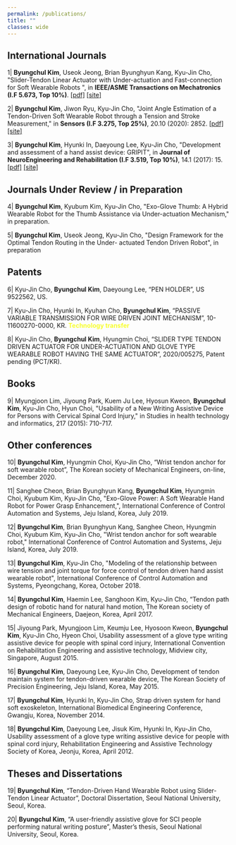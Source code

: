 ```yaml
---
permalink: /publications/
title: ""
classes: wide
---
```

International Journals
---

1| **Byungchul Kim**, Useok Jeong, Brian Byunghyun Kang, Kyu-Jin Cho, "Slider-Tendon Linear Actuator with Under-actuation and Fast-connection for Soft Wearable Robots ", in **IEEE/ASME Transactions on Mechatronics (I.F 5.673, Top 10%)**. [[pdf]][Tmech_pdf] [[site]][Tmech_link] 

2| **Byungchul Kim**, Jiwon Ryu, Kyu-Jin Cho, "Joint Angle Estimation of a Tendon-Driven Soft Wearable Robot through a Tension and Stroke Measurement," in **Sensors (I.F 3.275, Top 25%)**, 20.10 (2020): 2852. [[pdf]][Sensors_pdf] [[site]][Sensors_link]

3| **Byungchul Kim**, Hyunki In, Daeyoung Lee, Kyu-Jin Cho, "Development and assessment of a hand assist device: GRIPIT", in **Journal of NeuroEngineering and Rehabilitation (I.F 3.519, Top 10%)**, 14.1 (2017): 15. [[pdf]][JNER_pdf] [[site]][JNER_link]

Journals Under Review / in Preparation
---

4| **Byungchul Kim**, Kyubum Kim, Kyu-Jin Cho, "Exo-Glove Thumb: A Hybrid Wearable Robot for the Thumb Assistance via Under-actuation Mechanism," in preparation.

5| **Byungchul Kim**, Useok Jeong, Kyu-Jin Cho, "Design Framework for the Optimal Tendon Routing in the Under- actuated Tendon Driven Robot", in preparation

Patents
---

6| Kyu-Jin Cho, **Byungchul Kim**, Daeyoung Lee, “PEN HOLDER”, US 9522562, US.   

7| Kyu-Jin Cho, Hyunki In, Kyuhan Cho, **Byungchul Kim**, “PASSIVE VARIABLE TRANSMISSION FOR WIRE DRIVEN JOINT MECHANISM”, 10-11600270-0000, KR. <font color="#F7FE2E">**Technology transfer** </font>   

8| Kyu-Jin Cho, **Byungchul Kim**, Hyungmin Choi, “SLIDER TYPE TENDON DRIVEN ACTUATOR FOR UNDER-ACTUATION AND GLOVE TYPE WEARABLE ROBOT HAVING THE SAME ACTUATOR”, 2020/005275, Patent pending (PCT/KR).

Books
---

9| Myungjoon Lim, Jiyoung Park, Kuem Ju Lee, Hyosun Kweon, **Byungchul Kim**, Kyu-Jin Cho, Hyun Choi, "Usability of a New Writing Assistive Device for Persons with Cervical Spinal Cord Injury," in Studies in health technology and informatics, 217 (2015): 710-717.

Other conferences
---

10| **Byungchul Kim**, Hyungmin Choi, Kyu-Jin Cho, “Wrist tendon anchor for soft wearable robot”, The Korean society of Mechanical Engineers, on-line, December 2020.

11| Sanghee Cheon, Brian Byunghyun Kang, **Byungchul Kim**, Hyungmin Choi, Kyubum Kim, Kyu-Jin Cho, "Exo-Glove Power: A Soft Wearable Hand Robot for Power Grasp Enhancement,", International Conference of Control Automation and Systems, Jeju Island, Korea, July 2019.

12| **Byungchul Kim**, Brian Byunghyun Kang, Sanghee Cheon, Hyungmin Choi, Kyubum Kim, Kyu-Jin Cho, "Wrist tendon anchor for soft wearable robot," International Conference of Control Automation and Systems, Jeju Island, Korea, July 2019.

13| **Byungchul Kim**, Kyu-Jin Cho, "Modeling of the relationship between wire tension and joint torque for force control of tendon driven hand assist wearable robot", International Conference of Control Automation and Systems, Pyeongchang, Korea, October 2018.

14| **Byungchul Kim**, Haemin Lee, Sanghoon Kim, Kyu-Jin Cho, “Tendon path design of robotic hand for natural hand motion, The Korean society of Mechanical Engineers, Daejeon, Korea, April 2017.

15| Jiyoung Park, Myungjoon Lim, Keumju Lee, Hyosoon Kweon, **Byungchul Kim**, Kyu-Jin Cho, Hyeon Choi, Usability assessment of a glove type writing assistive device for people with spinal cord injury, International Convention on Rehabilitation Engineering and assistive technology, Midview city, Singapore, August 2015.

16| **Byungchul Kim**, Daeyoung Lee, Kyu-Jin Cho, Development of tendon maintain system for tendon-driven wearable device, The Korean Society of Precision Engineering, Jeju Island, Korea, May 2015.

17| **Byungchul Kim**, Hyunki In, Kyu-Jin Cho, Strap driven system for hand soft exoskeleton, International Biomedical Engineering Conference, Gwangju, Korea, November 2014.

18| **Byungchul Kim**, Daeyoung Lee, Jisuk Kim, Hyunki In, Kyu-Jin Cho, Usability assessment of a glove type writing assistive device for people with spinal cord injury, Rehabilitation Engineering and Assistive Technology Society of Korea, Jeonju, Korea, April 2012.

Theses and Dissertations
---

19| **Byungchul Kim**, “Tendon-Driven Hand Wearable Robot using Slider-Tendon Linear Actuator”, Doctoral Dissertation, Seoul National University, Seoul, Korea.

20| **Byungchul Kim**, “A user-friendly assistive glove for SCI people performing natural writing posture”, Master’s thesis, Seoul National University, Seoul, Korea.

[Tmech_pdf]:https://github.com/bc-kim/bc-kim.github.io/blob/master/assets/Publications/Slider-Tendon_Linear_Actuator_With_Under-Actuation_and_Fast-Connection_for_Soft_Wearable_Robots.pdf
[Tmech_link]: https://ieeexplore.ieee.org/document/9314058 

[Sensors_pdf]:https://github.com/bc-kim/bc-kim.github.io/blob/master/assets/Publications/Kim%2C%20Ryu%2C%20Cho%20-%202020%20-%20Joint%20Angle%20Estimation%20of%20a%20Tendon-driven%20Soft%20Wearable%20Robot%20through%20a%20Tension%20and%20Stroke%20Measurement.pdf
[Sensors_link]: https://www.mdpi.com/718524 

[JNER_pdf]:https://github.com/bc-kim/bc-kim.github.io/blob/master/assets/Publications/Kim%20et%20al.%20-%202017%20-%20Development%20and%20assessment%20of%20a%20hand%20assist%20device%20GRIPIT.pdf
[JNER_link]: https://jneuroengrehab.biomedcentral.com/articles/10.1186/s12984-017-0223-4